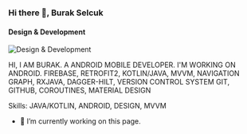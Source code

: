### Hi there 👋, Burak Selcuk
#### Design & Development
![Design & Development](https://media-exp1.licdn.com/dms/image/C4D16AQH5iXL5mIoWtA/profile-displaybackgroundimage-shrink_200_800/0/1634310344057?e=1652313600&v=beta&t=2m4lZ99ETVopAA4Aa_tV5TFshDe4g2k-tKpoPB_HQjo)

HI, I AM BURAK. A ANDROID MOBILE DEVELOPER. I'M WORKING ON ANDROID. FIREBASE, RETROFIT2, KOTLIN/JAVA, MVVM, NAVIGATION GRAPH, RXJAVA, DAGGER-HILT, VERSION CONTROL SYSTEM GIT, GITHUB, COROUTINES, MATERIAL DESIGN

Skills: JAVA/KOTLIN, ANDROID, DESIGN, MVVM

- 🔭 I’m currently working on this page. 




